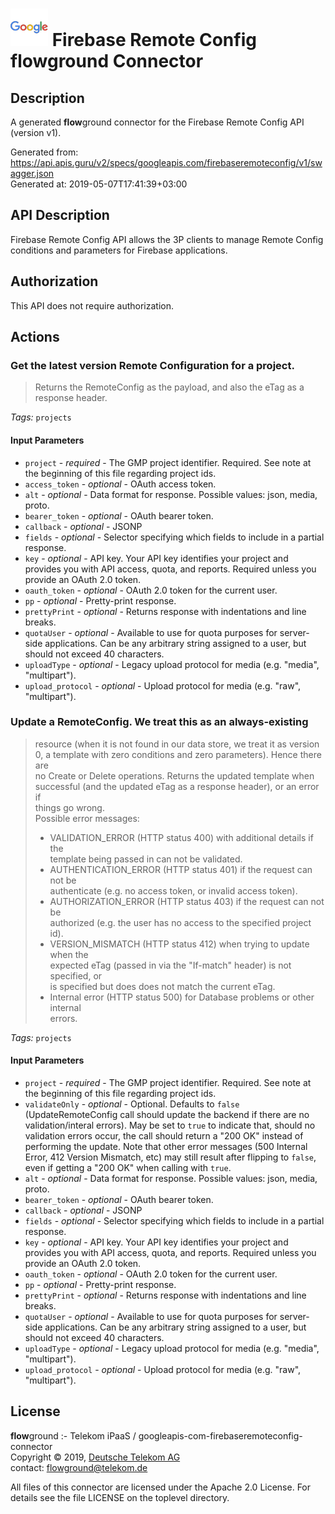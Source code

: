 # ![LOGO](logo.png) Firebase Remote Config **flow**ground Connector

## Description

A generated **flow**ground connector for the Firebase Remote Config API (version v1).

Generated from: https://api.apis.guru/v2/specs/googleapis.com/firebaseremoteconfig/v1/swagger.json<br/>
Generated at: 2019-05-07T17:41:39+03:00

## API Description

Firebase Remote Config API allows the 3P clients to manage Remote Config conditions and parameters for Firebase applications.

## Authorization

This API does not require authorization.

## Actions

### Get the latest version Remote Configuration for a project.<br/>
> Returns the RemoteConfig as the payload, and also the eTag as a<br/>
> response header.

*Tags:* `projects`

#### Input Parameters
* `project` - _required_ - The GMP project identifier. Required.
See note at the beginning of this file regarding project ids.
* `access_token` - _optional_ - OAuth access token.
* `alt` - _optional_ - Data format for response.
    Possible values: json, media, proto.
* `bearer_token` - _optional_ - OAuth bearer token.
* `callback` - _optional_ - JSONP
* `fields` - _optional_ - Selector specifying which fields to include in a partial response.
* `key` - _optional_ - API key. Your API key identifies your project and provides you with API access, quota, and reports. Required unless you provide an OAuth 2.0 token.
* `oauth_token` - _optional_ - OAuth 2.0 token for the current user.
* `pp` - _optional_ - Pretty-print response.
* `prettyPrint` - _optional_ - Returns response with indentations and line breaks.
* `quotaUser` - _optional_ - Available to use for quota purposes for server-side applications. Can be any arbitrary string assigned to a user, but should not exceed 40 characters.
* `uploadType` - _optional_ - Legacy upload protocol for media (e.g. "media", "multipart").
* `upload_protocol` - _optional_ - Upload protocol for media (e.g. "raw", "multipart").

### Update a RemoteConfig. We treat this as an always-existing<br/>
> resource (when it is not found in our data store, we treat it as version<br/>
> 0, a template with zero conditions and zero parameters). Hence there are<br/>
> no Create or Delete operations. Returns the updated template when<br/>
> successful (and the updated eTag as a response header), or an error if<br/>
> things go wrong.<br/>
> Possible error messages:<br/>
> * VALIDATION_ERROR (HTTP status 400) with additional details if the<br/>
> template being passed in can not be validated.<br/>
> * AUTHENTICATION_ERROR (HTTP status 401) if the request can not be<br/>
> authenticate (e.g. no access token, or invalid access token).<br/>
> * AUTHORIZATION_ERROR (HTTP status 403) if the request can not be<br/>
> authorized (e.g. the user has no access to the specified project id).<br/>
> * VERSION_MISMATCH (HTTP status 412) when trying to update when the<br/>
> expected eTag (passed in via the "If-match" header) is not specified, or<br/>
> is specified but does does not match the current eTag.<br/>
> * Internal error (HTTP status 500) for Database problems or other internal<br/>
> errors.

*Tags:* `projects`

#### Input Parameters
* `project` - _required_ - The GMP project identifier. Required.
See note at the beginning of this file regarding project ids.
* `validateOnly` - _optional_ - Optional. Defaults to <code>false</code> (UpdateRemoteConfig call should
update the backend if there are no validation/interal errors). May be set
to <code>true</code> to indicate that, should no validation errors occur,
the call should return a "200 OK" instead of performing the update. Note
that other error messages (500 Internal Error, 412 Version Mismatch, etc)
may still result after flipping to <code>false</code>, even if getting a
"200 OK" when calling with <code>true</code>.
* `alt` - _optional_ - Data format for response.
    Possible values: json, media, proto.
* `bearer_token` - _optional_ - OAuth bearer token.
* `callback` - _optional_ - JSONP
* `fields` - _optional_ - Selector specifying which fields to include in a partial response.
* `key` - _optional_ - API key. Your API key identifies your project and provides you with API access, quota, and reports. Required unless you provide an OAuth 2.0 token.
* `oauth_token` - _optional_ - OAuth 2.0 token for the current user.
* `pp` - _optional_ - Pretty-print response.
* `prettyPrint` - _optional_ - Returns response with indentations and line breaks.
* `quotaUser` - _optional_ - Available to use for quota purposes for server-side applications. Can be any arbitrary string assigned to a user, but should not exceed 40 characters.
* `uploadType` - _optional_ - Legacy upload protocol for media (e.g. "media", "multipart").
* `upload_protocol` - _optional_ - Upload protocol for media (e.g. "raw", "multipart").

## License

**flow**ground :- Telekom iPaaS / googleapis-com-firebaseremoteconfig-connector<br/>
Copyright © 2019, [Deutsche Telekom AG](https://www.telekom.de)<br/>
contact: flowground@telekom.de

All files of this connector are licensed under the Apache 2.0 License. For details
see the file LICENSE on the toplevel directory.
